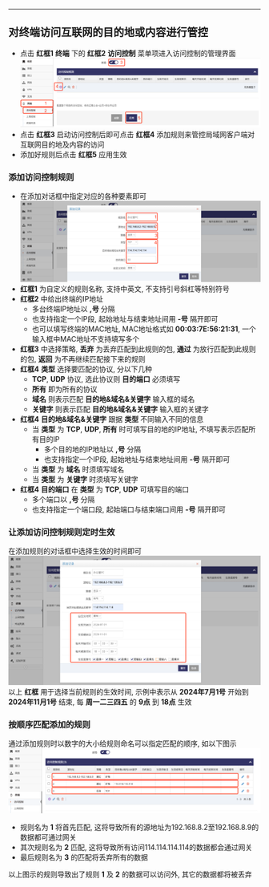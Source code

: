 
------

## 对终端访问互联网的目的地或内容进行管控

- 点击 **红框1** **终端** 下的 **红框2** **访问控制** 菜单项进入访问控制的管理界面   
![avatar](./access_control_enable_cn.jpg)   
- 点击 **红框3** 启动访问控制后即可点击 **红框4** 添加规则来管控局域网客户端对互联网目的地及内容的访问   
- 添加好规则后点击 **红框5** 应用生效   

### 添加访问控制规则      

- 在添加对话框中指定对应的各种要素即可   
![avatar](./access_control_rule_cn.jpg)   
- **红框1** 为自定义的规则名称, 支持中英文, 不支持引号斜杠等特别符号
- **红框2** 中给出终端的IP地址
    - 多台终端IP地址以 **,号** 分隔
    - 也支持指定一个IP段, 起始地址与结束地址间用 **-号** 隔开即可   
    - 也可以填写终端的MAC地址, MAC地址格式如 **00:03:7E:56:21:31**, 一个输入框中MAC地址不支持填写多个   
- **红框3** 中选择策略, **丢弃** 为丢弃匹配到此规则的包, **通过** 为放行匹配到此规则的包, **返回** 为不再继续匹配接下来的规则   
- **红框4** **类型** 选择要匹配的协议, 分以下几种   
    - **TCP**, **UDP** 协议, 选此协议则 **目的端口** 必须填写   
    - **所有** 即为所有的协议
    - **域名** 则表示匹配 **目的地&域名&关键字** 输入框的域名   
    - **关键字** 则表示匹配 **目的地&域名&关键字** 输入框的关键字  
- **红框4** **目的地&域名&关键字** 跟据 **类型** 不同输入不同的信息   
    - 当 **类型** 为 **TCP**, **UDP**, **所有** 时可填写目的地的IP地址, 不填写表示匹配所有目的IP
        - 多个目的地的IP地址以 **,号** 分隔
        - 也支持指定一个IP段, 起始地址与结束地址间用 **-号** 隔开即可   
    - 当 **类型** 为 **域名** 时须填写域名   
    - 当 **类型** 为 **关键字** 时须填写关键字   
- **红框4** **目的端口** 在 **类型** 为 **TCP**, **UDP** 可填写目的端口
    - 多个端口以 **,号** 分隔
    - 也支持指定一个端口段, 起始端口与结束端口间用 **-号** 隔开即可   

### 让添加访问控制规则定时生效

在添加规则的对话框中选择生效的时间即可  
![avatar](./access_control_rule_time_cn.jpg)   
以上 **红框** 用于选择当前规则的生效时间, 示例中表示从 **2024年7月1号** 开始到 **2024年11月1号** 结束, 每 **周一二三四五** 的 **9点** 到 **18点** 生效   


### 按顺序匹配添加的规则   

通过添加规则时以数字的大小给规则命名可以指定匹配的顺序, 如以下图示   
![avatar](./access_control_rule_order_cn.jpg)   
- 规则名为 **1** 将首先匹配, 这将导致所有的源地址为192.168.8.2至192.168.8.9的数据都可通过网关   
- 其次规则名为 **2** 匹配, 这将导致所有访问114.114.114.114的数据都会通过网关     
- 最后规则名为 **3** 的匹配将丢弃所有的数据   

以上图示的规则导致出了规则 **1** 及 **2** 的数据可以访问外, 其它的数据都将被丢弃   

